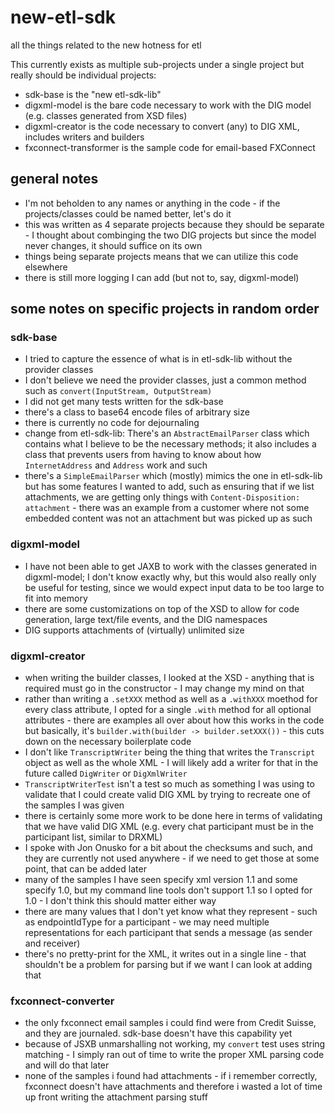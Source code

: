 # new-etl-sdk
all the things related to the new hotness for etl

This currently exists as multiple sub-projects under a single project but really should be individual projects:

* sdk-base is the "new etl-sdk-lib"
* digxml-model is the bare code necessary to work with the DIG model (e.g. classes generated from XSD files)
* digxml-creator is the code necessary to convert (any) to DIG XML, includes writers and builders
* fxconnect-transformer is the sample code for email-based FXConnect

## general notes

* I'm not beholden to any names or anything in the code - if the projects/classes could be named better, let's do it
* this was written as 4 separate projects because they should be separate - I thought about combinging the two DIG projects but since the model never changes, it should suffice on its own
* things being separate projects means that we can utilize this code elsewhere
* there is still more logging I can add (but not to, say, digxml-model)

## some notes on specific projects in random order

### sdk-base

* I tried to capture the essence of what is in etl-sdk-lib without the provider classes
* I don't believe we need the provider classes, just a common method such as `convert(InputStream, OutputStream)`
* I did not get many tests written for the sdk-base
* there's a class to base64 encode files of arbitrary size
* there is currently no code for dejournaling
* change from etl-sdk-lib: There's an `AbstractEmailParser` class which contains what I believe to be the necessary methods; it also includes a class that prevents users from having to know about how `InternetAddress` and `Address` work and such
* there's a `SimpleEmailParser` which (mostly) mimics the one in etl-sdk-lib but has some features I wanted to add, such as ensuring that if we list attachments, we are getting only things with `Content-Disposition: attachment` - there was an example from a customer where not some embedded content was not an attachment but was picked up as such


### digxml-model

* I have not been able to get JAXB to work with the classes generated in digxml-model; I don't know exactly why, but this would also really only be useful for testing, since we would expect input data to be too large to fit into memory
* there are some customizations on top of the XSD to allow for code generation, large text/file events, and the DIG namespaces
* DIG supports attachments of (virtually) unlimited size


### digxml-creator

* when writing the builder classes, I looked at the XSD - anything that is required must go in the constructor - I may change my mind on that
* rather than writing a `.setXXX` method as well as a `.withXXX` moethod for every class attribute, I opted for a single `.with` method for all optional attributes - there are examples all over about how this works in the code but basically, it's `builder.with(builder -> builder.setXXX())` - this cuts down on the necessary boilerplate code
* I don't like `TranscriptWriter` being the thing that writes the `Transcript` object as well as the whole XML - I will likely add a writer for that in the future called `DigWriter` or `DigXmlWriter`
* `TranscriptWriterTest` isn't a test so much as something I was using to validate that I could create valid DIG XML by trying to recreate one of the samples I was given
* there is certainly some more work to be done here in terms of validating that we have valid DIG XML (e.g. every chat participant must be in the participant list, similar to DRXML)
* I spoke with Jon Onusko for a bit about the checksums and such, and they are currently not used anywhere - if we need to get those at some point, that can be added later
* many of the samples I have seen specify xml version 1.1 and some specify 1.0, but my command line tools don't support 1.1 so I opted for 1.0 - I don't think this should matter either way
* there are many values that I don't yet know what they represent - such as endpointIdType for a participant - we may need multiple representations for each participant that sends a message (as sender and receiver)
* there's no pretty-print for the XML, it writes out in a single line - that shouldn't be a problem for parsing but if we want I can look at adding that

### fxconnect-converter

* the only fxconnect email samples i could find were from Credit Suisse, and they are journaled. sdk-base doesn't have this capability yet
* because of JSXB unmarshalling not working, my `convert` test uses string matching - I simply ran out of time to write the proper XML parsing code and will do that later
* none of the samples i found had attachments - if i remember correctly, fxconnect doesn't have attachments and therefore i wasted a lot of time up front writing the attachment parsing stuff

